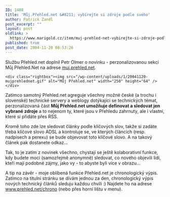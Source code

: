 ```yaml
---
ID: 1408
title: 'Můj.Přehled.net &#8211; vybírejte si zdroje podle svého'
author: Patrick Zandl
post_excerpt: ""
layout: post
oldlink: >
  https://www.marigold.cz/item/muj-prehled-net-vybirejte-si-zdroje-podle-sveho
published: true
post_date: 2004-11-20 08:53:26
---
```

<p>
Službu Přehled.net doplnil Petr Olmer o novinku - perzonalizovanou sekci Můj Přehled.Net na adrese <a href="http://muj.prehled.net">muj.prehled.net</a>.</p>

	<div class="rightbox"><img src="/wp-content/uploads/1/20041120-mujprehlednet.gif" alt="Můj Přehled.net" width="250" height="64" /></div>
<p>
Zatímco samotný Přehled.net agreguje všechny možné české (a trochu i slovenské) technické servery a weblogy dotýkající se technických témat, perzonalizovaná část <b>Můj Přehled.net umožňuje definovat a sledovat jen vybrané zdroje</b> a to nejenom ty, které jsou v Přehledu zahrnuty, ale i vlastní, které si přidáte přes RSS.</p>

<p>
Kromě toho zde lze sledovat články podle klíčových slov, takže si zadáte třeba klíčové slovo ADSL a kontroluje se, ve kterých článcích (resp. nadpisech a perexu) se bude objevovat toto klíčové slovo. A na takový článek pak dostanete odkaz&#8230; </p>

<p>
Tak, to je zatím z novinek všechno, chystají se ještě kolaborativní funkce, kdy budete moci (samozřejmě anonymně) sledovat, co nového objevili lidi, kteří mají podobné zájmy, jako vy - to abyste byli více v obrazu&#8230; </p>

<p>
A tip na závěr - moje oblíbená funkce Přehled.net je chronologický výpis. Zatímco na titulní stránku se dívám jednou za den, chronologický výpis nových technický článků sleduju každou chvíli :) Najdete ho na adrese <a href="http://www.prehled.net/chrono">www.prehled.net/chrono</a> (nebo přes horní lištu v menu).
</p>
